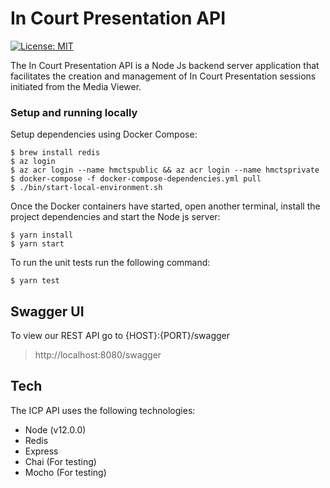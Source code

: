 # In Court Presentation API
[![License: MIT](https://img.shields.io/badge/License-MIT-yellow.svg)](https://opensource.org/licenses/MIT)

The In Court Presentation API is a Node Js backend server application that facilitates the creation and management of In Court Presentation sessions initiated from the Media Viewer.

### Setup and running locally
Setup dependencies using Docker Compose:
```
$ brew install redis
$ az login
$ az acr login --name hmctspublic && az acr login --name hmctsprivate
$ docker-compose -f docker-compose-dependencies.yml pull
$ ./bin/start-local-environment.sh
```

Once the Docker containers have started, open another terminal, install the project dependencies and start the Node js server:
```
$ yarn install
$ yarn start
```

To run the unit tests run the following command:
```
$ yarn test
```

## Swagger UI
To view our REST API go to {HOST}:{PORT}/swagger
> http://localhost:8080/swagger

## Tech

The ICP API uses the following technologies:

- Node (v12.0.0)
- Redis
- Express
- Chai (For testing)
- Mocho (For testing)
